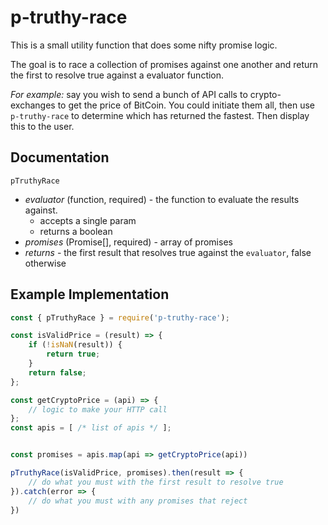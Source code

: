 # p-truthy-race

This is a small utility function that does some nifty promise logic.

The goal is to race a collection of promises against one another and return the first to resolve true against a evaluator function.

*For example:* say you wish to send a bunch of API calls to crypto-exchanges to get the price of BitCoin. You could initiate them all, then use `p-truthy-race` to determine which has returned the fastest. Then display this to the user.

## Documentation

`pTruthyRace`

- *evaluator* (function, required) - the function to evaluate the results against.
    - accepts a single param
    - returns a boolean
- *promises* (Promise[], required) - array of promises
- *returns* - the first result that resolves true against the `evaluator`, false otherwise


## Example Implementation

```js
const { pTruthyRace } = require('p-truthy-race');

const isValidPrice = (result) => {
    if (!isNaN(result)) {
        return true;
    }
    return false;
};

const getCryptoPrice = (api) => {
    // logic to make your HTTP call
};
const apis = [ /* list of apis */ ];


const promises = apis.map(api => getCryptoPrice(api))

pTruthyRace(isValidPrice, promises).then(result => {
    // do what you must with the first result to resolve true
}).catch(error => {
    // do what you must with any promises that reject
})
```
